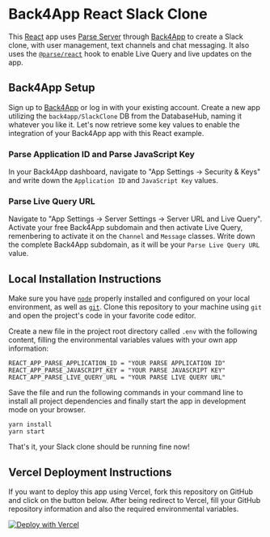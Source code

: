 # Back4App React Slack Clone

This [React](https://reactjs.org/) app uses [Parse Server](https://parseplatform.org/) through [Back4App](https://www.back4app.com/) to create a Slack clone, with user management, text channels and chat messaging. It also uses the [`@parse/react`](https://github.com/parse-community/parse-react/tree/master/packages/parse-react) hook to enable Live Query and live updates on the app.

## Back4App Setup

Sign up to [Back4App](https://www.back4app.com/) or log in with your existing account. Create a new app utilizing the `back4app/SlackClone` DB from the DatabaseHub, naming it whatever you like it. Let's now retrieve some key values to enable the integration of your Back4App app with this React example.

### Parse Application ID and Parse JavaScript Key

In your Back4App dashboard, navigate to "App Settings -> Security & Keys" and write down the `Application ID` and `JavaScript Key` values.

### Parse Live Query URL

Navigate to "App Settings -> Server Settings -> Server URL and Live Query". Activate your free Back4App subdomain and then activate Live Query, remenbering to activate it on the `Channel` and `Message` classes. Write down the complete Back4App subdomain, as it will be your `Parse Live Query URL` value.

## Local Installation Instructions

Make sure you have [`node`](https://nodejs.org/en/download/) properly installed and configured on your local environment, as well as [`git`](https://git-scm.com/). Clone this repository to your machine using `git` and open the project's code in your favorite code editor.

Create a new file in the project root directory called `.env` with the following content, filling the environmental variables values with your own app information:

```plain
REACT_APP_PARSE_APPLICATION_ID = "YOUR PARSE APPLICATION ID"
REACT_APP_PARSE_JAVASCRIPT_KEY = "YOUR PARSE JAVASCRIPT KEY"
REACT_APP_PARSE_LIVE_QUERY_URL = "YOUR PARSE LIVE QUERY URL"
```

Save the file and run the following commands in your command line to install all project dependencies and finally start the app in development mode on your browser.

```plain
yarn install
yarn start
```

That's it, your Slack clone should be running fine now!

## Vercel Deployment Instructions

If you want to deploy this app using Vercel, fork this repository on GitHub and click on the button below. After being redirect to Vercel, fill your GitHub repository information and also the required environmental variables.

[![Deploy with Vercel](https://vercel.com/button)](https://vercel.com/new/clone?env=REACT_APP_PARSE_APPLICATION_ID,REACT_APP_PARSE_LIVE_QUERY_URL,REACT_APP_PARSE_JAVASCRIPT_KEY)
